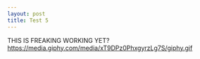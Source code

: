 ```yaml
---
layout: post
title: Test 5
---
```


THIS IS FREAKING WORKING YET?
https://media.giphy.com/media/xT9DPz0PhxgyrzLg7S/giphy.gif

